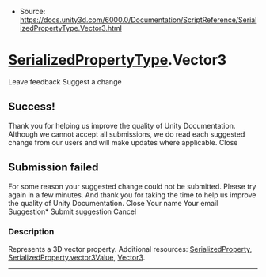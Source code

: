 * Source: https://docs.unity3d.com/6000.0/Documentation/ScriptReference/SerializedPropertyType.Vector3.html

#  [SerializedPropertyType](https://docs.unity3d.com/6000.0/Documentation/ScriptReference/SerializedPropertyType.html).Vector3
Leave feedback
Suggest a change
## Success!
Thank you for helping us improve the quality of Unity Documentation. Although we cannot accept all submissions, we do read each suggested change from our users and will make updates where applicable.
Close
## Submission failed
For some reason your suggested change could not be submitted. Please <a>try again</a> in a few minutes. And thank you for taking the time to help us improve the quality of Unity Documentation.
Close
Your name Your email Suggestion* Submit suggestion
Cancel
### Description
Represents a 3D vector property.
Additional resources: [SerializedProperty](https://docs.unity3d.com/6000.0/Documentation/ScriptReference/SerializedProperty.html), [SerializedProperty.vector3Value](https://docs.unity3d.com/6000.0/Documentation/ScriptReference/SerializedProperty-vector3Value.html), [Vector3](https://docs.unity3d.com/6000.0/Documentation/ScriptReference/Vector3.html).
* * *
